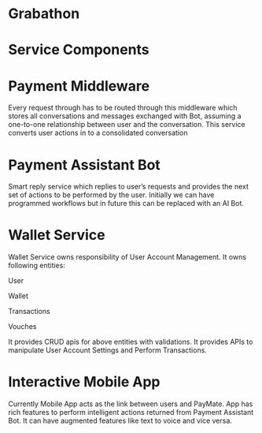 # Grabathon
# Service Components


# Payment Middleware


Every request through has to be routed through this middleware which stores all conversations and messages exchanged with Bot, assuming a one-to-one relationship between user and the conversation. This service converts user actions in to a consolidated conversation
# Payment Assistant Bot


Smart reply service which replies to user’s requests and provides the next set of actions to be performed by the user. Initially we can have programmed workflows but in future this can be replaced with an AI Bot. 

# Wallet Service


Wallet Service owns responsibility of User Account Management. It owns following entities:

User

Wallet

Transactions

Vouches

It provides CRUD apis for above entities with validations. It provides APIs to manipulate User Account Settings and Perform Transactions.
# Interactive Mobile App


Currently Mobile App acts as the link between users and PayMate. App has rich features to perform intelligent actions returned from Payment Assistant Bot. It can have augmented features like text to voice and vice versa. 
